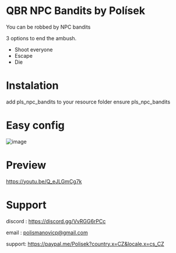 # QBR NPC Bandits by Polísek

You can be robbed by NPC bandits


3 options to end the ambush.

- Shoot everyone
- Escape
- Die


# Instalation

add pls_npc_bandits to your resource folder
ensure pls_npc_bandits

# Easy config
![image](https://user-images.githubusercontent.com/107623238/188110684-cebc56d5-5cae-4ac8-8edb-93725c41cab9.png)


# Preview

https://youtu.be/Q_eJLGmCg7k



# Support
discord : https://discord.gg/VvRGG6rPCc

email : polismanovicp@gmail.com

support: https://paypal.me/Polisek?country.x=CZ&locale.x=cs_CZ
